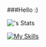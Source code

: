 
###Hello :)



![<annetteaune>'s Stats](https://github-readme-stats.vercel.app/api?username=annetteaune&theme=vue-dark&show_icons=true&hide_border=true&count_private=true)

[![My Skills](https://skillicons.dev/icons?i=js,html,css,sass,java,python,react)](https://skillicons.dev)





<!--

**annetteaune/annetteaune** is a ✨ _special_ ✨ repository because its `README.md` (this file) appears on your GitHub profile.

Here are some ideas to get you started:

- 🔭 I’m currently working on ...
- 🌱 I’m currently learning ...
- 👯 I’m looking to collaborate on ...
- 🤔 I’m looking for help with ...
- 💬 Ask me about ...
- 📫 How to reach me: ...
- 😄 Pronouns: ...
- ⚡ Fun fact: ...
-->
